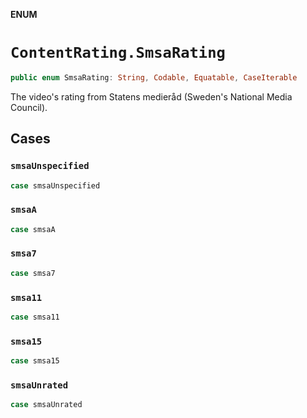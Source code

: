 **ENUM**

# `ContentRating.SmsaRating`

```swift
public enum SmsaRating: String, Codable, Equatable, CaseIterable
```

The video's rating from Statens medieråd (Sweden's National Media Council).

## Cases
### `smsaUnspecified`

```swift
case smsaUnspecified
```

### `smsaA`

```swift
case smsaA
```

### `smsa7`

```swift
case smsa7
```

### `smsa11`

```swift
case smsa11
```

### `smsa15`

```swift
case smsa15
```

### `smsaUnrated`

```swift
case smsaUnrated
```
